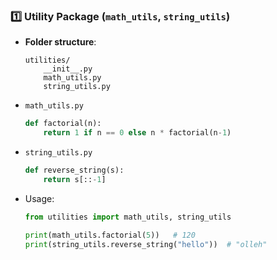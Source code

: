 ### 1️⃣  Utility Package (`math_utils`, `string_utils`)

-   **Folder structure**:
    
    ```
    utilities/
        __init__.py
        math_utils.py
        string_utils.py
    
    ```
    
-   `math_utils.py`
    
    ```python
    def factorial(n):
        return 1 if n == 0 else n * factorial(n-1)
    
    ```
    
-   `string_utils.py`
    
    ```python
    def reverse_string(s):
        return s[::-1]
    
    ```
    
-   Usage:
    
    ```python
    from utilities import math_utils, string_utils
    
    print(math_utils.factorial(5))   # 120
    print(string_utils.reverse_string("hello"))  # "olleh"
    
    ```
    
